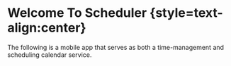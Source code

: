 # Welcome To Scheduler {style=text-align:center}

  The following is a mobile app that serves as both a time-management and scheduling calendar service. 

